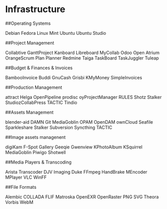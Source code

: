 # Infrastructure

##Operating Systems

Debian
Fedora
Linux Mint
Ubuntu
Ubuntu Studio


##Project Management

Collabtive
GanttProject
Kanboard
Libreboard
MyCollab
Odoo
Open Atrium
OrangeScrum
Plan
Planner
Redmine
Taiga
TaskBoard
TaskJuggler
Tuleap


##Budget & Finances & Invoices

BambooInvoice
Buddi
GnuCash
Grisbi
KMyMoney
SimpleInvoices


##Production Management

attract
Helga
OpenPipeline
prodisc
oyProjectManager
RULES
Shotz
Stalker
StudiozCollabPress
TACTIC
Tindio


##Assets Management

blender-aid
DAMN
Git
MediaGoblin
OPAM
OpenDAM
ownCloud
Seafile
Sparkleshare
Stalker
Subversion
Syncthing
TACTIC


##Image assets managenent

digiKam
F-Spot
Gallery
Geeqie
Gwenview
KPhotoAlbum
KSquirrel
MediaGoblin
Piwigo
Shotwell


##Media Players & Transcoding

Arista Transcoder
DJV Imaging
Duke
FFmpeg
HandBrake
MEncoder
MPlayer
VLC
WinFF


##File Formats

Alembic
COLLADA
FLIF
Matroska
OpenEXR
OpenRaster
PNG
SVG
Theora
Vorbis
WebM
